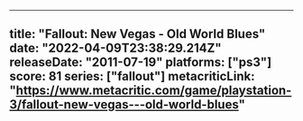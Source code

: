 
---
title: "Fallout: New Vegas - Old World Blues"
date: "2022-04-09T23:38:29.214Z"
releaseDate: "2011-07-19"
platforms: ["ps3"]
score: 81
series: ["fallout"]
metacriticLink: "https://www.metacritic.com/game/playstation-3/fallout-new-vegas---old-world-blues"
---
